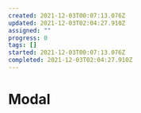 ```yaml
---
created: 2021-12-03T00:07:13.076Z
updated: 2021-12-03T02:04:27.910Z
assigned: ""
progress: 0
tags: []
started: 2021-12-03T00:07:13.076Z
completed: 2021-12-03T02:04:27.910Z
---
```


# Modal
